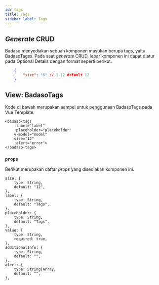 ```yaml
---
id: tags
title: Tags
sidebar_label: Tags
---
```


## *Generate* CRUD

Badaso menyediakan sebuah komponen masukan berupa tags, yaitu BadasoTagss. Pada saat *generate* CRUD, lebar komponen ini dapat diatur pada Optional Details dengan format seperti berikut.
<!--DOCUSAURUS_CODE_TABS-->
<!--JSON-->
```json
    {
        "size": "6" // 1-12 default 12
    }
```
<!--END_DOCUSAURUS_CODE_TABS-->

## View: BadasoTags

Kode di bawah merupakan sampel untuk penggunaan BadasoTags pada Vue Template.

<!--DOCUSAURUS_CODE_TABS-->
<!--Vue-->
```vue
<badaso-tags
    :label="label"
    :placeholder="placeholder"
    v-model="model"
    size="12"
    :alert="error">
</badaso-tags>
```
<!--END_DOCUSAURUS_CODE_TABS-->

### ```props```

Berikut merupakan daftar *props* yang disediakan komponen ini.

```
size: {
    type: String,
    default: "12",
},
label: {
    type: String,
    default: "Tags",
},
placeholder: {
    type: String,
    default: "Tags",
},
value: {
    type: String,
    required: true,
},
additionalInfo: {
    type: String,
    default: "",
},
alert: {
    type: String|Array,
    default: "",
},
```